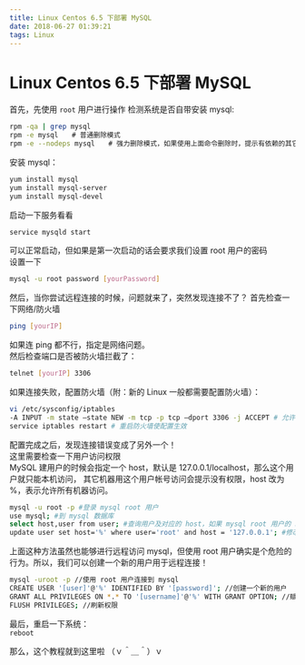 ```yaml
---
title: Linux Centos 6.5 下部署 MySQL
date: 2018-06-27 01:39:21
tags: Linux
---
```

# Linux Centos 6.5 下部署 MySQL

首先，先使用 `root` 用户进行操作
检测系统是否自带安装 mysql:  

```bash
rpm -qa | grep mysql
rpm -e mysql　　# 普通删除模式
rpm -e --nodeps mysql　　# 强力删除模式，如果使用上面命令删除时，提示有依赖的其它文件，则用该命令可以对其进行强力删除
```

安装 mysql：

```bash
yum install mysql
yum install mysql-server
yum install mysql-devel
```

启动一下服务看看

```bash
service mysqld start
```

可以正常启动，但如果是第一次启动的话会要求我们设置 root 用户的密码  
设置一下

```bash
mysql -u root password [yourPassword]
```

然后，当你尝试远程连接的时候，问题就来了，突然发现连接不了？
首先检查一下网络/防火墙

```bash
ping [yourIP]
```

如果连 ping 都不行，指定是网络问题。  
然后检查端口是否被防火墙拦截了：  

```bash
telnet [yourIP] 3306
```

如果连接失败，配置防火墙（附：新的 Linux 一般都需要配置防火墙）：

```bash
vi /etc/sysconfig/iptables
-A INPUT -m state –state NEW -m tcp -p tcp –dport 3306 -j ACCEPT # 允许 3306 端口通过防火墙
service iptables restart # 重启防火墙使配置生效
```

配置完成之后，发现连接错误变成了另外一个！  
这里需要检查一下用户访问权限  
MySQL 建用户的时候会指定一个 host，默认是 127.0.0.1/localhost，那么这个用户就只能本机访问， 其它机器用这个用户帐号访问会提示没有权限，host 改为 %，表示允许所有机器访问。  

```bash
mysql -u root -p #登录 mysql root 用户
use mysql; #到 mysql 数据库
select host,user from user; #查询用户及对应的 host，如果 mysql root 用户的 host 为 127.0.0.1/localhost，则对其进行修改
update user set host='%' where user='root' and host = '127.0.0.1'; #修改 mysql root 用户的 host
```

上面这种方法虽然也能够进行远程访问 mysql，但使用 root 用户确实是个危险的行为。所以，我们可以创建一个新的用户用于远程连接！

```bash
mysql -uroot -p //使用 root 用户连接到 mysql
CREATE USER '[user]'@'%' IDENTIFIED BY '[password]'; //创建一个新的用户
GRANT ALL PRIVILEGES ON *.* TO '[username]'@'%' WITH GRANT OPTION; //赋予用户权限
FLUSH PRIVILEGES; //刷新权限
```

最后，重启一下系统：  
`reboot`

那么，这个教程就到这里啦 （ｖ＾＿＾）ｖ
